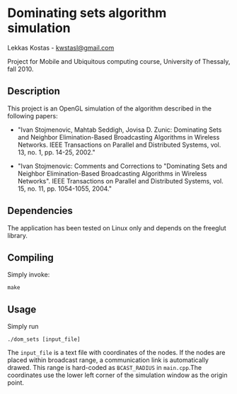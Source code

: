 Dominating sets algorithm simulation
====================================

Lekkas Kostas - kwstasl@gmail.com

Project for Mobile and Ubiquitous computing course, University of Thessaly,  fall 2010.


Description
-----------

This project is an OpenGL simulation of the algorithm described in the following papers:

* "Ivan Stojmenovic, Mahtab Seddigh, Jovisa D. Zunic: 
 Dominating Sets and Neighbor Elimination-Based Broadcasting Algorithms 
 in Wireless Networks. IEEE Transactions on Parallel and Distributed Systems, 
 vol. 13, no. 1, pp. 14-25, 2002."

* "Ivan Stojmenovic: Comments and Corrections to "Dominating Sets 
 and Neighbor Elimination-Based Broadcasting 
 Algorithms in Wireless Networks". IEEE Transactions on Parallel 
 and Distributed Systems, vol. 15, no. 11, pp. 1054-1055, 2004."

Dependencies
------------

The application has been tested on Linux only and depends on the freeglut library.

Compiling
---------

Simply invoke:

	make

Usage
-----

Simply run

	./dom_sets [input_file]

The `input_file` is a text file with coordinates of the nodes. If the nodes are placed within broadcast range, a communication link is automatically drawed. This range is hard-coded as `BCAST_RADIUS` in `main.cpp`.The coordinates use the lower left corner of the simulation window as the origin point.
